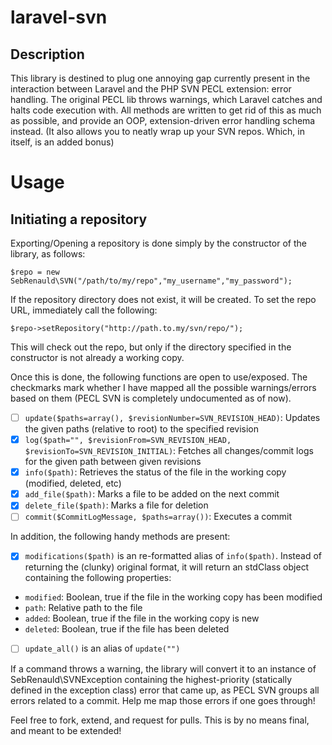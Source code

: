 laravel-svn
================================

Description
--------------------------------
This library is destined to plug one annoying gap currently present in the interaction between Laravel and the PHP SVN PECL extension: error handling. The original PECL lib throws warnings, which Laravel catches and halts code execution with. All methods are written to get rid of this as much as possible, and provide an OOP, extension-driven error handling schema instead.
(It also allows you to neatly wrap up your SVN repos. Which, in itself, is an added bonus)

Usage
================================
Initiating a repository
--------------------------------
Exporting/Opening a repository is done simply by the constructor of the library, as follows:

    $repo = new SebRenauld\SVN("/path/to/my/repo","my_username","my_password");

If the repository directory does not exist, it will be created. To set the repo URL, immediately call the following:

    $repo->setRepository("http://path.to.my/svn/repo/");

This will check out the repo, but only if the directory specified in the constructor is not already a working copy.

Once this is done, the following functions are open to use/exposed. The checkmarks mark whether I have mapped all the possible warnings/errors based on them (PECL SVN is completely undocumented as of now).
- [ ] ```update($paths=array(), $revisionNumber=SVN_REVISION_HEAD)```: Updates the given paths (relative to root) to the specified revision
- [x] ```log($path="", $revisionFrom=SVN_REVISION_HEAD, $revisionTo=SVN_REVISION_INITIAL)```: Fetches all changes/commit logs for the given path between given revisions
- [x] ```info($path)```: Retrieves the status of the file in the working copy (modified, deleted, etc)
- [x] ```add_file($path)```: Marks a file to be added on the next commit
- [x] ```delete_file($path)```: Marks a file for deletion
- [ ] ```commit($CommitLogMessage, $paths=array())```: Executes a commit

In addition, the following handy methods are present:
- [x] ```modifications($path)``` is an re-formatted alias of ```info($path)```. Instead of returning the (clunky) original format, it will return an stdClass object containing the following properties:
 * `modified`: Boolean, true if the file in the working copy has been modified
 * `path`: Relative path to the file
 * `added`: Boolean, true if the file in the working copy is new
 * `deleted`: Boolean, true if the file has been deleted
- [ ] ```update_all()``` is an alias of ```update("")```

If a command throws a warning, the library will convert it to an instance of SebRenauld\SVNException containing the highest-priority (statically defined in the exception class) error that came up, as PECL SVN groups all errors related to a commit. Help me map those errors if one goes through!

Feel free to fork, extend, and request for pulls. This is by no means final, and meant to be extended!
